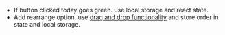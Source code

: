 - If button clicked today goes green. use local storage and react state.
- Add rearrange option. use [drag and drop functionality](https://dndkit.com/) and store order in state and local storage.
